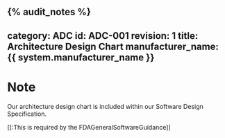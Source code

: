 {% audit_notes %}
---
category: ADC
id: ADC-001
revision: 1
title: Architecture Design Chart
manufacturer_name: {{ system.manufacturer_name }}
---
# Note

Our architecture design chart is included within our Software Design Specification.

[[:This is required by the FDAGeneralSoftwareGuidance]]
